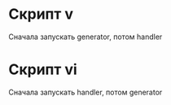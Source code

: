 # Скрипт v
Сначала запускать generator, потом handler

# Скрипт vi
Сначала запускать handler, потом generator